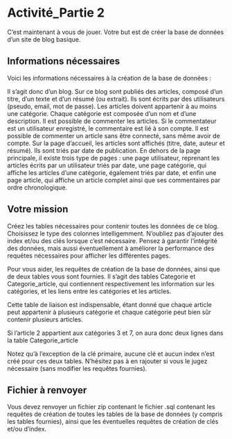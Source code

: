 # Activité_Partie 2
C’est maintenant à vous de jouer. Votre but est de créer la base de données d’un site de blog basique.


## Informations nécessaires
Voici les informations nécessaires à la création de la base de données :

Il s’agit donc d’un blog. Sur ce blog sont publiés des articles, composé d’un titre, d’un texte et d’un résumé (ou extrait). Ils sont écrits par des utilisateurs (pseudo, email, mot de passe).
Les articles doivent appartenir à au moins une catégorie. Chaque catégorie est composée d’un nom et d’une description.
Il est possible de commenter les articles. Si le commentateur est un utilisateur enregistré, le commentaire est lié à son compte. Il est possible de commenter un article sans être connecté, sans même avoir de compte.
Sur la page d’accueil, les articles sont affichés (titre, date, auteur et résumé). Ils sont triés par date de publication.
En dehors de la page principale, il existe trois type de pages : une page utilisateur, reprenant les articles écrits par un utilisateur triés par date, une page catégorie, qui affiche les articles d’une catégorie, également triés par date, et enfin une page article, qui affiche un article complet ainsi que ses commentaires par ordre chronologique.


## Votre mission

Créez les tables nécessaires pour contenir toutes les données de ce blog. Choisissez le type des colonnes intelligemment. N’oubliez pas d’ajouter des index et/ou des clés lorsque c’est nécessaire. Pensez à garantir l’intégrité des données, mais aussi éventuellement à améliorer la performance des requêtes nécessaires pour afficher les différentes pages.

Pour vous aider, les requêtes de création de la base de données, ainsi que de deux tables vous sont fournies. Il s’agit des tables Categorie et Categorie_article, qui contiennent respectivement les information sur les catégories, et les liens entre les catégories et les articles.

Cette table de liaison est indispensable, étant donné que chaque article peut appartenir à plusieurs catégorie et chaque catégorie peut bien sûr contenir plusieurs articles.

Si l’article 2 appartient aux catégories 3 et 7, on aura donc deux lignes dans la table Categorie_article

Notez qu’à l’exception de la clé primaire, aucune clé et aucun index n’est créé pour ces deux tables. N’hésitez pas à en rajouter si vous le jugez nécessaire (sans modifier les requêtes fournies).


## Fichier à renvoyer

Vous devez renvoyer un fichier zip contenant le fichier .sql contenant les requêtes de création de toutes les tables de la base de données (y compris les tables fournies), ainsi que les éventuelles requêtes de création de clés et/ou d’index.